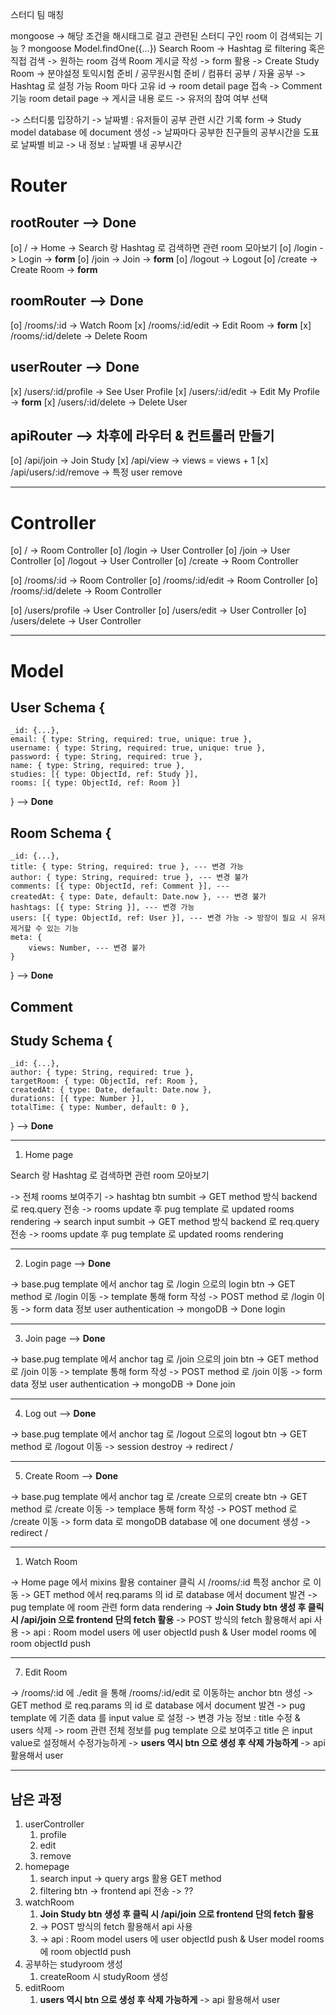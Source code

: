 스터디 팀 매칭 

mongoose -> 해당 조건을 해시태그로 걸고 관련된 스터디 구인 room 이 검색되는 기능 ? 
mongoose Model.findOne({...})
Search Room -> Hashtag 로 filtering 혹은 직접 검색 -> 원하는 room 검색
Room 게시글 작성 -> form 활용 -> Create Study Room 
-> 분야설정 토익시험 준비 / 공무원시험 준비 / 컴퓨터 공부 / 자율 공부 -> Hashtag 로 설정 가능
Room 마다 고유 id -> room detail page 접속 -> Comment 기능
room detail page -> 게시글 내용 로드 -> 유저의 참여 여부 선택

-> 스터디룸 입장하기 -> 날짜별 : 유저들이 공부 관련 시간 기록 form -> Study model database 에 document 생성
-> 날짜마다 공부한 친구들의 공부시간을 도표로 날짜별 비교
-> 내 정보 : 날짜별 내 공부시간 

# Router

## rootRouter --> __Done__ 

[o] / -> Home -> Search 랑 Hashtag 로 검색하면 관련 room 모아보기
[o] /login -> Login -> __form__
[o] /join -> Join -> __form__
[o] /logout -> Logout
[o] /create -> Create Room -> __form__

## roomRouter --> __Done__

[o] /rooms/:id -> Watch Room
[x] /rooms/:id/edit -> Edit Room -> __form__
[x] /rooms/:id/delete -> Delete Room

## userRouter --> __Done__

[x] /users/:id/profile -> See User Profile
[x] /users/:id/edit -> Edit My Profile -> __form__
[x] /users/:id/delete -> Delete User

## apiRouter --> __차후에 라우터 & 컨트롤러 만들기__

[o] /api/join -> Join Study
[x] /api/view -> views = views + 1
[x] /api/users/:id/remove -> 특정 user remove

----------------------------------------------------------------

# Controller

[o] / -> Room Controller
[o] /login -> User Controller
[o] /join -> User Controller
[o] /logout -> User Controller
[o] /create -> Room Controller

[o] /rooms/:id -> Room Controller
[o] /rooms/:id/edit -> Room Controller
[o] /rooms/:id/delete -> Room Controller

[o] /users/profile -> User Controller
[o] /users/edit -> User Controller
[o] /users/delete -> User Controller


----------------------------------------------------------------

# Model

## User Schema {
    _id: {...},
    email: { type: String, required: true, unique: true },
    username: { type: String, required: true, unique: true },
    password: { type: String, required: true },
    name: { type: String, required: true },
    studies: [{ type: ObjectId, ref: Study }],
    rooms: [{ type: ObjectId, ref: Room }]
} --> __Done__

## Room Schema {
    _id: {...},
    title: { type: String, required: true }, --- 변경 가능
    author: { type: String, required: true }, --- 변경 불가
    comments: [{ type: ObjectId, ref: Comment }], --- 
    createdAt: { type: Date, default: Date.now }, --- 변경 불가
    hashtags: [{ type: String }], --- 변경 가능
    users: [{ type: ObjectId, ref: User }], --- 변경 가능 -> 방장이 필요 시 유저 제거할 수 있는 기능
    meta: {
        views: Number, --- 변경 불가
    }
} --> __Done__

## Comment

## Study Schema {
    _id: {...},
    author: { type: String, required: true },
    targetRoom: { type: ObjectId, ref: Room },
    createdAt: { type: Date, default: Date.now },
    durations: [{ type: Number }],
    totalTime: { type: Number, default: 0 },
} --> __Done__


----------------------------------------------------------------


1. Home page

Search 랑 Hashtag 로 검색하면 관련 room 모아보기

-> 전체 rooms 보여주기
-> hashtag btn sumbit -> GET method 방식 backend 로 req.query 전송 -> rooms update 후 pug template 로 updated rooms rendering
-> search input sumbit -> GET method 방식 backend 로 req.query 전송 -> rooms update 후 pug template 로 updated rooms rendering 


----------------------------------------------------------------

2. Login page --> __Done__

-> base.pug template 에서 anchor tag 로 /login 으로의 login btn
-> GET method 로 /login 이동 -> template 통해 form 작성 -> POST method 로 /login 이동 -> form data 정보 user authentication
-> mongoDB 
-> Done login


----------------------------------------------------------------


3. Join page --> __Done__

-> base.pug template 에서 anchor tag 로 /join 으로의 join btn
-> GET method 로 /join 이동 -> template 통해 form 작성 -> POST method 로 /join 이동 -> form data 정보 user authentication
-> mongoDB 
-> Done join


----------------------------------------------------------------

4. Log out --> __Done__

-> base.pug template 에서 anchor tag 로 /logout 으로의 logout btn
-> GET method 로 /logout 이동 -> session destroy -> redirect /


----------------------------------------------------------------


5. Create Room --> __Done__

-> base.pug template 에서 anchor tag 로 /create 으로의 create btn
-> GET method 로 /create 이동 -> templace 통해 form 작성 -> POST method 로 /create 이동 
-> form data 로 mongoDB database 에 one document 생성
-> redirect /


----------------------------------------------------------------


1. Watch Room

-> Home page 에서 mixins 활용 container 클릭 시 /rooms/:id 특정 anchor 로 이동
-> GET method 에서 req.params 의 id 로 database 에서 document 발견 -> pug template 에 room 관련 form data rendering
-> __Join Study btn 생성 후 클릭 시 /api/join 으로 frontend 단의 fetch 활용__
-> POST 방식의 fetch 활용해서 api 사용
-> api : Room model users 에 user objectId push & User model rooms 에 room objectId push


----------------------------------------------------------------


7. Edit Room

-> /rooms/:id 에 ./edit 을 통해 /rooms/:id/edit 로 이동하는 anchor btn 생성
-> GET method 로 req.params 의 id 로 database 에서 document 발견 -> pug template 에 기존 data 를 input value 로 설정
-> 변경 가능 정보 : title 수정 & users 삭제
-> room 관련 전체 정보를 pug template 으로 보여주고 title 은 input value로 설정해서 수정가능하게
-> __users 역시 btn 으로 생성 후 삭제 가능하게__ -> api 활용해서 user

----------------------------------------------------------------

## 남은 과정

1. userController 
   1. profile
   2. edit
   3. remove
2. homepage
   1. search input -> query args 활용 GET method
   2. filtering btn -> frontend api 전송 -> ??
3. watchRoom
   1. __Join Study btn 생성 후 클릭 시 /api/join 으로 frontend 단의 fetch 활용__
   2. -> POST 방식의 fetch 활용해서 api 사용
   3. -> api : Room model users 에 user objectId push & User model rooms 에 room objectId push
4. 공부하는 studyroom 생성
   1. createRoom 시 studyRoom 생성
5. editRoom
   1. __users 역시 btn 으로 생성 후 삭제 가능하게__ -> api 활용해서 user